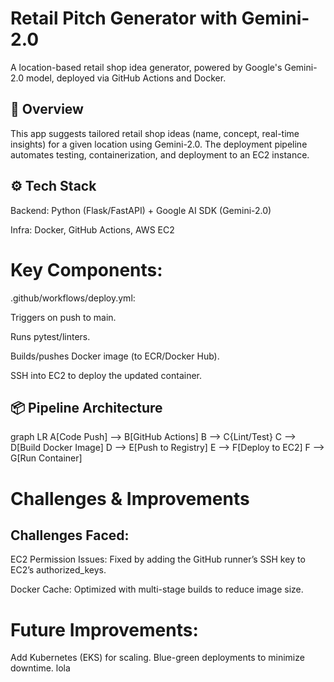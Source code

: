 # Retail Pitch Generator with Gemini-2.0
A location-based retail shop idea generator, powered by Google's Gemini-2.0 model, deployed via GitHub Actions and Docker.

## 🚀  Overview
This app suggests tailored retail shop ideas (name, concept, real-time insights) for a given location using Gemini-2.0. The deployment pipeline automates testing, containerization, and deployment to an EC2 instance.

## ⚙️ Tech Stack
Backend: Python (Flask/FastAPI) + Google AI SDK (Gemini-2.0)

Infra: Docker, GitHub Actions, AWS EC2

# Key Components:
.github/workflows/deploy.yml:

Triggers on push to main.

Runs pytest/linters.

Builds/pushes Docker image (to ECR/Docker Hub).

SSH into EC2 to deploy the updated container.

## 📦 Pipeline Architecture  
graph LR
  A[Code Push] --> B[GitHub Actions]
  B --> C{Lint/Test}
  C --> D[Build Docker Image]
  D --> E[Push to Registry]
  E --> F[Deploy to EC2]
  F --> G[Run Container]


# Challenges & Improvements
## Challenges Faced:
EC2 Permission Issues: Fixed by adding the GitHub runner’s SSH key to EC2’s authorized_keys.

Docker Cache: Optimized with multi-stage builds to reduce image size.

# Future Improvements:
Add Kubernetes (EKS) for scaling.
Blue-green deployments to minimize downtime.
lola
